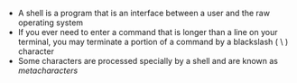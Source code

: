 - A shell is a program that is an interface between a user and the raw operating system
- If you ever need to enter a command that is longer than a line on your terminal, you may terminate a portion of a command by a blackslash ( \ ) character
- Some characters are processed specially by a shell and are known as *metacharacters*
